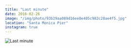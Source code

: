 ```yaml
---
title: "Last minute"
date: 2016-02-26
image: "/img/photo/93b29aa089d16ee8e405c982c28ae4f5.jpg"
location: "Santa Monica Pier"
instagram: true
---
```


![Last minute](/img/photo/93b29aa089d16ee8e405c982c28ae4f5.jpg)
